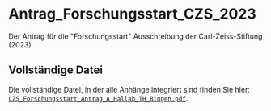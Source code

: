 # Antrag_Forschungsstart_CZS_2023
Der Antrag für die "Forschungsstart" Ausschreibung der Carl-Zeiss-Stiftung (2023).

## Vollständige Datei
Die vollständige Datei, in der alle Anhänge integriert sind finden Sie hier:
[`CZS_Forschungsstart_Antrag_A_Hallab_TH_Bingen.pdf`](https://github.com/asishallab-group/Antrag_Forschungsstart_CZS_2023/blob/main/CZS_Forschungsstart_Antrag_A_Hallab_TH_Bingen.pdf).


